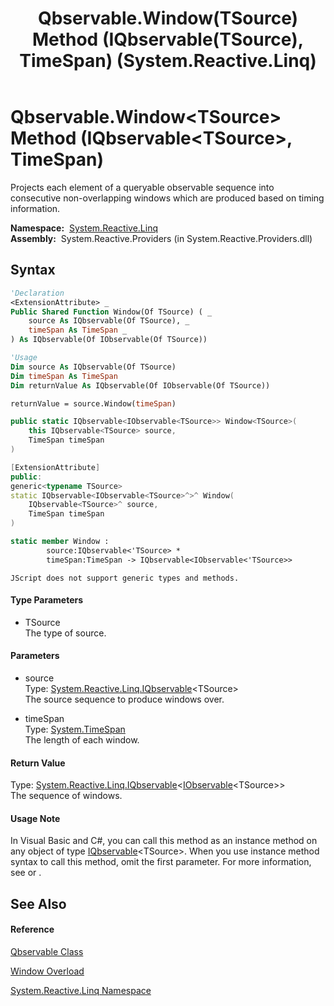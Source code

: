 ﻿---
title: Qbservable.Window(TSource) Method (IQbservable(TSource), TimeSpan) (System.Reactive.Linq)
TOCTitle: Window(TSource) Method (IQbservable(TSource), TimeSpan)
ms:assetid: M:System.Reactive.Linq.Qbservable.Window``1(System.Reactive.Linq.IQbservable{``0},System.TimeSpan)
ms:mtpsurl: https://msdn.microsoft.com/en-us/library/Hh212047(v=VS.103)
ms:contentKeyID: 36069746
ms.date: 06/28/2011
mtps_version: v=VS.103
dev_langs:
- vb
- csharp
- c++
- fsharp
- jscript
---

# Qbservable.Window\<TSource\> Method (IQbservable\<TSource\>, TimeSpan)

Projects each element of a queryable observable sequence into consecutive non-overlapping windows which are produced based on timing information.

**Namespace:**  [System.Reactive.Linq](hh211929\(v=vs.103\).md)  
**Assembly:**  System.Reactive.Providers (in System.Reactive.Providers.dll)

## Syntax

``` vb
'Declaration
<ExtensionAttribute> _
Public Shared Function Window(Of TSource) ( _
    source As IQbservable(Of TSource), _
    timeSpan As TimeSpan _
) As IQbservable(Of IObservable(Of TSource))
```

``` vb
'Usage
Dim source As IQbservable(Of TSource)
Dim timeSpan As TimeSpan
Dim returnValue As IQbservable(Of IObservable(Of TSource))

returnValue = source.Window(timeSpan)
```

``` csharp
public static IQbservable<IObservable<TSource>> Window<TSource>(
    this IQbservable<TSource> source,
    TimeSpan timeSpan
)
```

``` c++
[ExtensionAttribute]
public:
generic<typename TSource>
static IQbservable<IObservable<TSource>^>^ Window(
    IQbservable<TSource>^ source, 
    TimeSpan timeSpan
)
```

``` fsharp
static member Window : 
        source:IQbservable<'TSource> * 
        timeSpan:TimeSpan -> IQbservable<IObservable<'TSource>> 
```

``` jscript
JScript does not support generic types and methods.
```

#### Type Parameters

  - TSource  
    The type of source.

#### Parameters

  - source  
    Type: [System.Reactive.Linq.IQbservable](hh229328\(v=vs.103\).md)\<TSource\>  
    The source sequence to produce windows over.  

<!-- end list -->

  - timeSpan  
    Type: [System.TimeSpan](https://msdn.microsoft.com/en-us/library/269ew577)  
    The length of each window.  

#### Return Value

Type: [System.Reactive.Linq.IQbservable](hh229328\(v=vs.103\).md)\<[IObservable](https://msdn.microsoft.com/en-us/library/Dd990377)\<TSource\>\>  
The sequence of windows.  

#### Usage Note

In Visual Basic and C\#, you can call this method as an instance method on any object of type [IQbservable](hh229328\(v=vs.103\).md)\<TSource\>. When you use instance method syntax to call this method, omit the first parameter. For more information, see [](https://msdn.microsoft.com/en-us/library/Bb384936) or [](https://msdn.microsoft.com/en-us/library/Bb383977).

## See Also

#### Reference

[Qbservable Class](hh211693\(v=vs.103\).md)

[Window Overload](hh229581\(v=vs.103\).md)

[System.Reactive.Linq Namespace](hh211929\(v=vs.103\).md)

